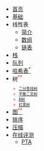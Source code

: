 - [首页](/)
- [基础](/zh-cn/intro)
- 线性表
    - [简介](zh-cn/linear_table/intro)
    - [数组](zh-cn/linear_table/array)
    - [链表](zh-cn/linear_table/list)
- [栈](zh-cn/stack)
- [队列](zh-cn/queue)
- [哈希表<sup style="color:red">*<sup>](zh-cn/hash)
- 树<sup style="color:red">**<sup>
    - [二分查找树](zh-cn/tree/bst)
    - [平衡二叉树](zh-cn/tree/avl_tree)
    - [B树](zh-cn/tree/b_tree)
    - [红黑树](zh-cn/tree/red_black_tree)
- [图<sup style="color:red">**<sup>](zh-cn/graph)
- [排序](zh-cn/sort)
- [压缩](zh-cn/compression)
- [在线评测](zh-cn/online_judge/)
    - [PTA](zh-cn/online_judge/pta)